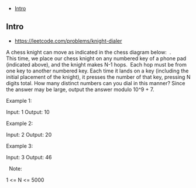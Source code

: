 - [Intro](#intro)

## Intro

- https://leetcode.com/problems/knight-dialer

A chess knight can move as indicated in the chess diagram below:
 .           
 
This time, we place our chess knight on any numbered key of a phone pad (indicated above), and the knight makes N-1 hops.  Each hop must be from one key to another numbered key.
Each time it lands on a key (including the initial placement of the knight), it presses the number of that key, pressing N digits total.
How many distinct numbers can you dial in this manner?
Since the answer may be large, output the answer modulo 10^9 + 7.
 



Example 1:

Input: 1
Output: 10


Example 2:

Input: 2
Output: 20


Example 3:

Input: 3
Output: 46

 
Note:

1 <= N <= 5000





